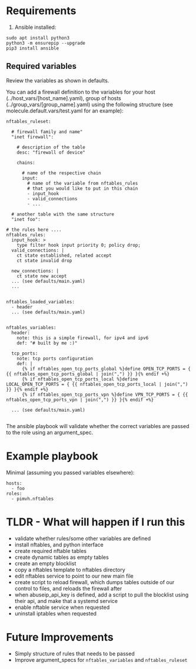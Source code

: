 # Requirements

1. Ansible installed:

```
sudo apt install python3
python3 -m ensurepip --upgrade
pip3 install ansible
```

## Required variables

Review the variables as shown in defaults.

You can add a firewall definition to the variables for your host (../host_vars/[host_name].yaml), group of hosts (../group_vars/[group_name].yaml) using the following structure (see molecule.default.vars/test.yaml for an example):

```
nftables_ruleset:

  # firewall family and name"
  "inet firewall":

    # description of the table
    desc: "firewall of device"

    chains:

      # name of the respective chain
      input:
        # name of the variable from nftables_rules
        # that you would like to put in this chain
        - input_hook
        - valid_connections
        - ...

  # another table with the same structure
  "inet foo":

# the rules here ....
nftables_rules:
  input_hook: >
    type filter hook input priority 0; policy drop;
  valid_connections: |
    ct state established, related accept
    ct state invalid drop

  new_connections: |
    ct state new accept
  ... (see defaults/main.yaml)
  ...


nftables_loaded_variables:
  - header
  ... (see defaults/main.yaml)


nftables_variables:
  header:
    note: this is a simple firewall, for ipv4 and ipv6
    def: "# built by me :)"

  tcp_ports:
    note: tcp ports configuration
    def: |
      {% if nftables_open_tcp_ports_global %}define OPEN_TCP_PORTS = { {{ nftables_open_tcp_ports_global | join(",") }} }{% endif +%}
      {% if nftables_open_tcp_ports_local %}define LOCAL_OPEN_TCP_PORTS = { {{ nftables_open_tcp_ports_local | join(",") }} }{% endif +%}
      {% if nftables_open_tcp_ports_vpn %}define VPN_TCP_PORTS = { {{ nftables_open_tcp_ports_vpn | join(",") }} }{% endif +%}

  ... (see defaults/main.yaml)


```

The ansible playbook will validate whether the correct variables are passed to the role using an argument_spec.

# Example playbook

Minimal (assuming you passed variables elsewhere):

```
hosts:
  - foo
roles:
  - pimvh.nftables

```

# TLDR - What will happen if I run this

- validate whether rules/some other variables are defined
- install nftables, and python interface
- create required nftable tables
- create dynamic tables as empty tables
- create an empty blocklist
- copy a nftables template to nftables directory
- edit nftables service to point to our new main file
- create script to reload firewall, which dumps tables outside of our control to files, and reloads the firewall after
- when abuseip_api_key is defined, add a script to pull the blocklist using their api, and make that a systemd service
- enable nftable service when requested
- uninstall iptables when requested

# Future Improvements

- Simply structure of rules that needs to be passed
- Improve argument_specs for `nftables_variables` and `nftables_ruleset`
